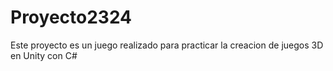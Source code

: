 # Proyecto2324
Este proyecto es un juego realizado para practicar la creacion de juegos 3D en Unity con C#
